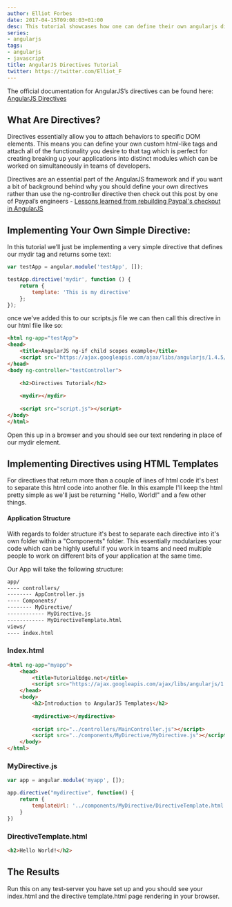 ```yaml
---
author: Elliot Forbes
date: 2017-04-15T09:08:03+01:00
desc: This tutorial showcases how one can define their own angularjs directives.
series:
- angularjs
tags:
- angularjs
- javascript
title: AngularJS Directives Tutorial
twitter: https://twitter.com/Elliot_F
---
```


<p>The official documentation for AngularJS’s directives can be found here: <a href="https://docs.angularjs.org/guide/directive">AngularJS Directives</a></p>

<h2>What Are Directives?</h2>

<p>Directives essentially allow you to attach behaviors to specific DOM elements. This means you can define your own custom html-like tags and attach all of the functionality you desire to that tag which is perfect for creating breaking up your applications into distinct modules which can be worked on simultaneously in teams of developers.</p>

<p>Directives are an essential part of the AngularJS framework and if you want a bit of background behind why you should define your own directives rather than use the ng-controller directive then check out this post by one of Paypal’s engineers - <a href="https://medium.com/@bluepnume/sane-scalable-angular-apps-are-tricky-but-not-impossible-lessons-learned-from-paypal-checkout-c5320558d4ef">Lessons learned from rebuilding Paypal's checkout in AngularJS</a></p>

<h2>Implementing Your Own Simple Directive:</h2>

<p>In this tutorial we’ll just be implementing a very simple directive that defines our mydir tag and returns some text:</p>

```js
var testApp = angular.module('testApp', []);

testApp.directive('mydir', function () {
    return {
        template: 'This is my directive'
    };
});
```

<p>once we’ve added this to our scripts.js file we can then call this directive in our html file like so:</p>

```html
<html ng-app="testApp">
<head>
    <title>AngularJS ng-if child scopes example</title>
    <script src="https://ajax.googleapis.com/ajax/libs/angularjs/1.4.5/angular.min.js"></script>
</head>
<body ng-controller="testController">
    
    <h2>Directives Tutorial</h2>
    
    <mydir></mydir>
    
    <script src="script.js"></script>
</body>
</html>
```

<p>Open this up in a browser and you should see our text rendering in place of our mydir element.</p>

<h2>Implementing Directives using HTML Templates</h2>

<p>For directives that return more than a couple of lines of html code it's best to separate this html code into another file. In this example I'll keep the html pretty simple as we'll just be returning "Hello, World!" and a few other things.</p>

<h4>Application Structure</h4>

<p>With regards to folder structure it's best to separate each directive into it's own folder within a "Components" folder. This essentially modularizes your code which can be highly useful if you work in teams and need multiple people to work on different bits of your application at the same time.</p>

<p>Our App will take the following structure:</p>

```bash
app/
---- controllers/
-------- AppController.js
---- Components/
-------- MyDirective/
------------ MyDirective.js
------------ MyDirectiveTemplate.html
views/
---- index.html
```

<h3>Index.html</h3>

```html
<html ng-app="myapp">
    <head>
        <title>TutorialEdge.net</title>
        <script src="https://ajax.googleapis.com/ajax/libs/angularjs/1.4.9/angular.min.js"></script>
    </head>
    <body>
        <h2>Introduction to AngularJS Templates</h2>
        
        <mydirective></mydirective>
        
        <script src="../controllers/MainController.js"></script>
        <script src="../components/MyDirective/MyDirective.js"></script>
    </body>
</html>
```

<h3>MyDirective.js</h3>

```js
var app = angular.module('myapp', []);

app.directive("mydirective", function() {
    return {
        templateUrl: '../components/MyDirective/DirectiveTemplate.html'
    }
})
```

<h3>DirectiveTemplate.html</h3>

```html
<h2>Hello World!</h2>
```

<h2>The Results</h2>

<p>Run this on any test-server you have set up and you should see your index.html and the directive template.html page rendering in your browser. </p>